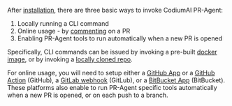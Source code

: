 
After [installation](https://pr-agent-docs.codium.ai/installation/), there are three basic ways to invoke CodiumAI PR-Agent:

1. Locally running a CLI command
2. Online usage - by [commenting](https://github.com/Codium-ai/pr-agent/pull/229#issuecomment-1695021901) on a PR
3. Enabling PR-Agent tools to run automatically when a new PR is opened


Specifically, CLI commands can be issued by invoking a pre-built [docker image](https://pr-agent-docs.codium.ai/installation/locally/#using-docker-image), or by invoking a [locally cloned repo](https://pr-agent-docs.codium.ai/installation/locally/#run-from-source).

For online usage, you will need to setup either a [GitHub App](https://pr-agent-docs.codium.ai/installation/github/#run-as-a-github-app) or a [GitHub Action](https://pr-agent-docs.codium.ai/installation/github/#run-as-a-github-action) (GitHub), a [GitLab webhook](https://pr-agent-docs.codium.ai/installation/gitlab/#run-a-gitlab-webhook-server) (GitLub), or a [BitBucket App](https://pr-agent-docs.codium.ai/installation/bitbucket/#run-using-codiumai-hosted-bitbucket-app) (BitBucket).
These platforms also enable to run PR-Agent specific tools automatically when a new PR is opened, or on each push to a branch.


